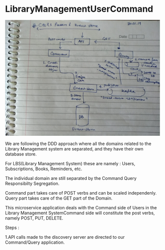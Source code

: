 # LibraryManagementUserCommand
![CQRS Architecture](https://raw.githubusercontent.com/SuprasannaBhaumik/LibraryManagementUserCommand/master/src/main/resources/static/CQRSArchitecture.jpeg)

We are following the DDD approach where all the domains related to the Library Management system are separated, and they have their own database store.

For LBS(Library Management System) these are namely : Users, Subscriptions, Books, Reminders, etc.

The individual domain are still separated by the Command Query Responsibilty Segregation.

Command part takes care of POST verbs and can be scaled independenly.
Query part takes care of the GET part of the Domain.


This microservice application deals with the Command side of Users in the Library Management SystemCommand side will constitute the post verbs, namely POST, PUT, DELETE.

Steps : 

1.API calls made to the discovery server are directed to our Command/Query application. 
